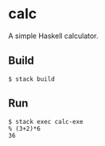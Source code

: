 # calc

A simple Haskell calculator.

## Build

```
$ stack build
```

## Run

```
$ stack exec calc-exe
% (3+2)*6
36
```

